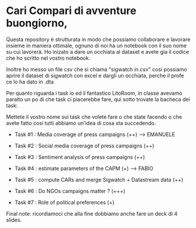 # Cari Compari di avventure buongiorno,

Questa repository è strutturata in modo che possiamo collaborare e lavorare insieme in maniera ottimale, ognuno di noi ha un notebook con il suo nome su cui lavorerà. Ho inizato a dare un occhiata al dataset e avete gia il codice che ho scritto nel vostro notebook.

Inoltre ho messo un file csv che si chiama "sigwatch in.csv" cosi possiamo aprire il dataset di sigwatch con excel e dargli un occhiata, perche il profe ce lo ha dato in .dta

Per quanto riguarda i task io ed il fantastico LitoRoom, in classe avevamo paralto un po di che task ci piacerebbe fare, qui sotto trovate la bacheca dei task:

Mettete il vostro nome sui task che volete fare o che state facendo o che avete fatto cosi tutti abbiamo un'idea di cosa sta succedendo. 

- Task #1 : Media coverage of press campaigns (++) --> EMANUELE
- Task #2 : Social media coverage of press campaigns (++)
- Task #3 : Sentiment analysis of press campaigns (++)

- Task #4 : estimate parameters of the CAPM (+) --> FABIO
- Task #5 : compute CARs and merge Sigwatch + Datastream data (++)
- Task #6 : Do NGOs campaigns matter ? (+++)

- Task #7 : Role of political preferences (+)

Final note: ricordiamoci che alla fine dobbiamo anche fare un deck di 4 slides.




